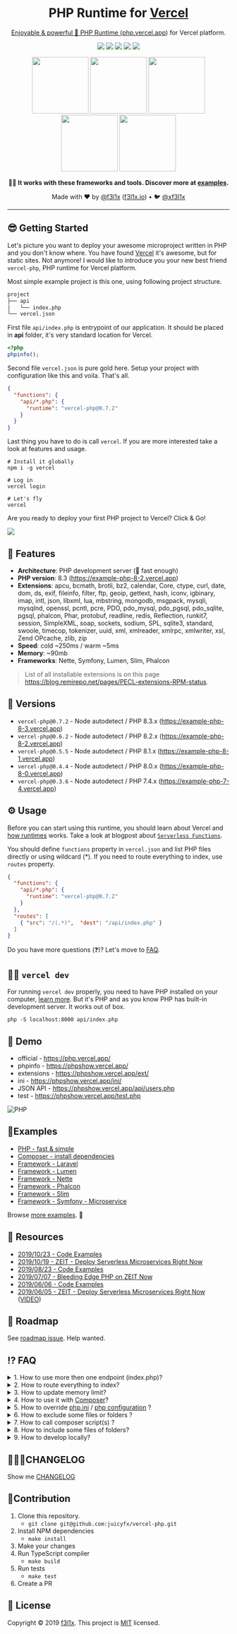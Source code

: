 <h1 align=center>PHP Runtime for <a href="https://vercel.com">Vercel</h1>

<p align=center>
  Enjoyable & powerful 🐘 PHP Runtime (<a href="https://php.vercel.app">php.vercel.app</a>) for Vercel platform.
</p>

<p align=center>
  <a href="https://www.npmjs.com/package/vercel-php"><img src="https://badgen.net/npm/v/vercel-php"></a>
  <a href="https://www.npmjs.com/package/vercel-php"><img src="https://badgen.net/npm/dt/vercel-php"></a>
  <a href="https://github.com/juicyfx/vercel-php/actions"><img src="https://badgen.net/github/checks/juicyfx/vercel-php"></a>
	<a href="https://bit.ly/f3l1xdis"><img src="https://badgen.net/badge/support/discussions/yellow"></a>
	<a href="http://bit.ly/f3l1xsponsor"><img src="https://badgen.net/badge/sponsor/donations/F96854"></a>
</p>

<p align=center>
  <a href="https://github.com/nette"><img src="https://github.com/nette.png" width="128"></a>
  <a href="https://github.com/symfony"><img src="https://github.com/symfony.png" width="128"></a>
  <a href="https://github.com/illuminate"><img src="https://github.com/illuminate.png" width="128"></a>
  <a href="https://github.com/slimphp"><img src="https://github.com/slimphp.png" width="128"></a>
  <a href="https://github.com/phalcon"><img src="https://github.com/phalcon.png" width="128"></a>
</p>

<p align=center><strong>🏋️‍♀️ It works with these frameworks and tools. Discover more at <a href="https://github.com/juicyfx/vercel-examples">examples</a>.</strong></p>

<p align=center>
Made with  ❤️  by <a href="https://github.com/f3l1x">@f3l1x</a> (<a href="https://f3l1x.io">f3l1x.io</a>) • 🐦 <a href="https://twitter.com/xf3l1x">@xf3l1x</a>
</p>

-----

## 😎 Getting Started

Let's picture you want to deploy your awesome microproject written in PHP and you don't know where. You have found [Vercel](https://vercel.com) it's awesome, but for static sites. Not anymore! I would like to introduce you your new best friend `vercel-php`, PHP runtime for Vercel platform.

Most simple example project is this one, using following project structure.

```sh
project
├── api
│   └── index.php
└── vercel.json
```

First file `api/index.php` is entrypoint of our application. It should be placed in **api** folder, it's very standard location for Vercel.

```php
<?php
phpinfo();
```

Second file `vercel.json` is pure gold here. Setup your project with configuration like this and voila. That's all.

```json
{
  "functions": {
    "api/*.php": {
      "runtime": "vercel-php@0.7.2"
    }
  }
}
```

Last thing you have to do is call `vercel`. If you are more interested take a look at features and usage.

```
# Install it globally
npm i -g vercel

# Log in
vercel login

# Let's fly
vercel
```

Are you ready to deploy your first PHP project to Vercel? Click & Go!

<a href="https://vercel.com/new/clone?repository-url=https://github.com/juicyfx/vercel-examples/tree/master/php"><img src="https://vercel.com/button"></a>

## 🤗 Features

- **Architecture**: PHP development server (🚀 fast enough)
- **PHP version**: 8.3 (https://example-php-8-2.vercel.app)
- **Extensions**: apcu, bcmath, brotli, bz2, calendar, Core, ctype, curl, date, dom, ds, exif, fileinfo, filter, ftp, geoip, gettext, hash, iconv, igbinary, imap, intl, json, libxml, lua, mbstring, mongodb, msgpack, mysqli, mysqlnd, openssl, pcntl, pcre, PDO, pdo_mysql, pdo_pgsql, pdo_sqlite, pgsql, phalcon, Phar, protobuf, readline, redis, Reflection, runkit7, session, SimpleXML, soap, sockets, sodium, SPL, sqlite3, standard, swoole, timecop, tokenizer, uuid, xml, xmlreader, xmlrpc, xmlwriter, xsl, Zend OPcache, zlib, zip
- **Speed**: cold ~250ms / warm ~5ms
- **Memory**: ~90mb
- **Frameworks**: Nette, Symfony, Lumen, Slim, Phalcon

> List of all installable extensions is on this page https://blog.remirepo.net/pages/PECL-extensions-RPM-status.

## 💯 Versions

- `vercel-php@0.7.2` - Node autodetect / PHP 8.3.x (https://example-php-8-3.vercel.app)
- `vercel-php@0.6.2` - Node autodetect / PHP 8.2.x (https://example-php-8-2.vercel.app)
- `vercel-php@0.5.5` - Node autodetect / PHP 8.1.x (https://example-php-8-1.vercel.app)
- `vercel-php@0.4.4` - Node autodetect / PHP 8.0.x (https://example-php-8-0.vercel.app)
- `vercel-php@0.3.6` - Node autodetect / PHP 7.4.x (https://example-php-7-4.vercel.app)

## ⚙️  Usage

Before you can start using this runtime, you should learn about Vercel and [how runtimes](https://vercel.com/docs/runtimes?query=runtime#official-runtimes) works. Take a look at blogpost about [`Serverless Functions`](https://vercel.com/blog/customizing-serverless-functions).

You should define `functions` property in `vercel.json` and list PHP files directly or using wildcard (*).
If you need to route everything to index, use `routes` property.

```json
{
  "functions": {
    "api/*.php": {
      "runtime": "vercel-php@0.7.2"
    }
  },
  "routes": [
    { "src": "/(.*)",  "dest": "/api/index.php" }
  ]
}
```

Do you have more questions (❓)? Let's move to [FAQ](#%EF%B8%8F-faq).

## 👨‍💻 `vercel dev`

For running `vercel dev` properly, you need to have PHP installed on your computer, [learn more](errors/now-dev-no-local-php.md).
But it's PHP and as you know PHP has built-in development server. It works out of box.

```
php -S localhost:8000 api/index.php
```

## 👀 Demo

- official - https://php.vercel.app/
- phpinfo - https://phpshow.vercel.app/
- extensions - https://phpshow.vercel.app/ext/
- ini - https://phpshow.vercel.app/ini/
- JSON API - https://phpshow.vercel.app/api/users.php
- test - https://phpshow.vercel.app/test.php

![PHP](https://api.microlink.io?url=https://phpshow.vercel.app&screenshot&embed=screenshot.url)

## 🎯Examples

- [PHP - fast & simple](https://github.com/juicyfx/vercel-examples/tree/master/php/)
- [Composer - install dependencies](https://github.com/juicyfx/vercel-examples/tree/master/php-composer/)
- [Framework - Laravel](https://github.com/juicyfx/vercel-examples/blob/master/php-laravel)
- [Framework - Lumen](https://github.com/juicyfx/vercel-examples/blob/master/php-lumen)
- [Framework - Nette](https://github.com/juicyfx/vercel-examples/blob/master/php-nette-tracy)
- [Framework - Phalcon](https://github.com/juicyfx/vercel-examples/blob/master/php-phalcon)
- [Framework - Slim](https://github.com/juicyfx/vercel-examples/blob/master/php-slim)
- [Framework - Symfony - Microservice](https://github.com/juicyfx/vercel-examples/blob/master/php-symfony-microservice)

Browse [more examples](https://github.com/juicyfx/vercel-examples). 👀

## 📜 Resources

- [2019/10/23 - Code Examples](https://github.com/trainit/2019-10-hubbr-zeit)
- [2019/10/19 - ZEIT - Deploy Serverless Microservices Right Now](https://slides.com/f3l1x/2019-10-19-zeit-deploy-serverless-microservices-right-now-vol2)
- [2019/08/23 - Code Examples](https://github.com/trainit/2019-08-serverless-zeit-now)
- [2019/07/07 - Bleeding Edge PHP on ZEIT Now](https://dev.to/nx1/bleeding-edge-php-on-zeit-now-565g)
- [2019/06/06 - Code Examples](https://github.com/trainit/2019-06-zeit-now)
- [2019/06/05 - ZEIT - Deploy Serverless Microservices Right Now](https://slides.com/f3l1x/2019-06-05-zeit-deploy-serverless-microservices-right-now) ([VIDEO](https://www.youtube.com/watch?v=IwhEGNDx3aE))

## 🚧 Roadmap

See [roadmap issue](https://github.com/juicyfx/vercel-php/issues/3). Help wanted.

## ⁉️ FAQ

<details>
  <summary>1. How to use more then one endpoint (index.php)?</summary>

```sh
project
├── api
│   ├── index.php
│   ├── users.php
│   └── books.php
└── vercel.json
```

```
{
  "functions": {
    "api/*.php": {
      "runtime": "vercel-php@0.7.2"
    },

    // Can be list also directly

    "api/index.php": {
      "runtime": "vercel-php@0.7.2"
    },
    "api/users.php": {
      "runtime": "vercel-php@0.7.2"
    },
    "api/books.php": {
      "runtime": "vercel-php@0.7.2"
    }
  }
}
```

</details>

<details>
  <summary>2. How to route everything to index?</summary>

```json
{
  "functions": {
    "api/index.php": {
      "runtime": "vercel-php@0.7.2"
    }
  },
  "routes": [
    { "src": "/(.*)",  "dest": "/api/index.php" }
  ]
}
```

</details>

<details>
  <summary>3. How to update memory limit?</summary>

Additional function properties are `memory`, `maxDuration`. Learn more about [functions](https://vercel.com/docs/configuration#project/functions).

```json
{
  "functions": {
    "api/*.php": {
      "runtime": "vercel-php@0.7.2",
      "memory": 3008,
      "maxDuration": 60
    }
  }
}
```

</details>

<details>
  <summary>4. How to use it with <a href="https://getcomposer.org/">Composer</a>?</summary>

Yes, [Composer](https://getcomposer.org/) is fully supported.

```sh
project
├── api
│   └── index.php
├── composer.json
└── vercel.json
```

```json
{
  "functions": {
    "api/*.php": {
      "runtime": "vercel-php@0.7.2"
    }
  }
}
```

```json
{
  "require": {
    "php": "^8.1",
    "tracy/tracy": "^2.0"
  }
}
```

It's also good thing to create `.vercelignore` file and put `/vendor` folder to this file. It will not upload
`/vendor` folder to Vercel platform.

</details>

<details>
  <summary>5. How to override <a href="https://www.php.net/manual/en/ini.list.php">php.ini</a> / <a href="https://www.php.net/manual/en/configuration.file.php">php configuration</a> ?</summary>

Yes, you can override php configuration. Take a look at [default configuration](https://phpshow.vercel.app/) at first.
Create a new file `api/php.ini` and place there your configuration. Don't worry, this particulary file will be
removed during building phase on Vercel.

```sh
project
├── api
│   ├── index.php
│   └── php.ini
└── vercel.json
```

```json
{
  "functions": {
    "api/*.php": {
      "runtime": "vercel-php@0.7.2"
    }
  }
}
```

```json
# Disable some functions
disable_functions = "exec, system"

# Update memory limit
memory_limit=1024M
```

</details>

<details>
  <summary>6. How to exclude some files or folders ?</summary>

Runtimes support excluding some files or folders, [take a look at doc](https://vercel.com/docs/configuration?query=excludeFiles#project/functions).

```json
{
  "functions": {
  "api/**/*.php": {
    "runtime": "vercel-php@0.7.2",
    "excludeFiles": "{foo/**,bar/config/*.yaml}",
  }
}
```

If you want to exclude files before uploading them to Vercel, use `.vercelignore` file.

</details>

<details>
  <summary>7. How to call composer script(s) ?</summary>

Calling composer scripts during build phase on Vercel is supported via script named `vercel`. You can easilly call php, npm or node.

```json
{
  "require": { ... },
  "require-dev": { ... },
  "scripts": {
    "vercel": [
      "@php -v",
      "npm -v"
    ]
  }
}
```

Files created during `composer run vercel` script can be used (require/include) in your PHP lambdas, but can't be accessed from browser (like assets). If you still want to access them, create fake `assets.php` lambda and require them. [Example of PHP satis](https://github.com/juicyfx/vercel-examples/tree/master/php-satis).

</details>

<details>
  <summary>8. How to include some files of folders?</summary>

If you are looking for [`config.includeFiles`](https://vercel.com/docs/configuration?query=includeFiles#project/functions) in runtime, unfortunately you can't include extra files.
All files in root folder are uploaded to Vercel, use `.vercelignore` to exclude them before upload.

</details>

<details>
  <summary>9. How to develop locally?</summary>

I think the best way at this moment is use [PHP Development Server](https://www.php.net/manual/en/features.commandline.webserver.php).

```
php -S localhost:8000 api/index.php
```

</details>

## 👨🏻‍💻CHANGELOG

Show me [CHANGELOG](./CHANGELOG.md)

## 🧙Contribution

1. Clone this repository.
   - `git clone git@github.com:juicyfx/vercel-php.git`
2. Install NPM dependencies
   - `make install`
3. Make your changes
4. Run TypeScript compiler
   - `make build`
5. Run tests
   - `make test`
6. Create a PR

## 📝 License

Copyright © 2019 [f3l1x](https://github.com/f3l1x).
This project is [MIT](LICENSE) licensed.
